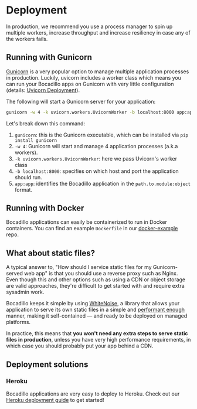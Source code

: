 # Deployment

In production, we recommend you use a process manager to spin up multiple workers, increase throughput and increase resiliency in case any of the workers fails.

## Running with Gunicorn

[Gunicorn](https://gunicorn.org/) is a very popular option to manage multiple application processes in production. Luckily, uvicorn includes a worker class which means you can run your Bocadillo apps on Gunicorn with very little configuration (details: [Uvicorn Deployment](https://www.uvicorn.org/deployment/)).

The following will start a Gunicorn server for your application:

```bash
gunicorn -w 4 -k uvicorn.workers.UvicornWorker -b localhost:8000 app:app
```

Let's break down this command:

1. `gunicorn`: this is the Gunicorn executable, which can be installed via `pip install gunicorn`
2. `-w 4`: Gunicorn will start and manage 4 application processes (a.k.a workers).
3. `-k uvicorn.workers.UvicornWorker`: here we pass Uvicorn's worker class
4. `-b localhost:8000`: specifies on which host and port the application should run.
5. `app:app`: identifies the Bocadillo application in the `path.to.module:object` format.

## Running with Docker

Bocadillo applications can easily be containerized to run in Docker containers. You can find an example `Dockerfile` in our [docker-example](https://github.com/bocadilloproject/docker-example) repo.

## What about static files?

A typical answer to, "How should I service static files for my Gunicorn-served web app" is that you should use a reverse proxy such as Nginx. Even though this and other options such as using a CDN or object storage are valid approaches, they're difficult to get started with and require extra sysadmin work.

Bocadillo keeps it simple by using [WhiteNoise](http://whitenoise.evans.io/en/stable/), a library that allows your application to serve its own static files in a simple and [performant enough](http://whitenoise.evans.io/en/stable/#infrequently-asked-questions) manner, making it self-contained — and ready to be deployed on managed platforms.

In practice, this means that **you won't need any extra steps to serve static files in production**, unless you have very high performance requirements, in which case you should probably put your app behind a CDN.

## Deployment solutions

### Heroku

Bocadillo applications are very easy to deploy to Heroku. Check out our [Heroku deployment guide](/how-to/heroku.md) to get started!
